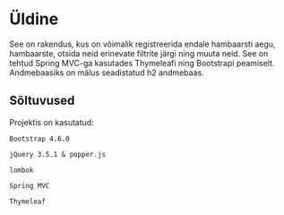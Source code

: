 # Üldine
See on rakendus, kus on võimalik registreerida endale hambaarsti aegu, hambaarste, otsida neid erinevate filtrite järgi
ning muuta neid. See on tehtud Spring MVC-ga kasutades Thymeleafi ning Bootstrapi peamiselt.
Andmebaasiks on mälus seadistatud h2 andmebaas.

## Sõltuvused
Projektis on kasutatud:

```
Bootstrap 4.6.0
```
```
jQuery 3.5.1 & popper.js
```
```
lombok
```
```
Spring MVC
```

```
Thymeleaf
```
